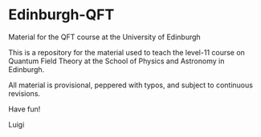 # Edinburgh-QFT
Material for the QFT course at the University of Edinburgh

This is a repository for the material used to teach the level-11
course on Quantum Field Theory at the School of Physics and Astronomy
in Edinburgh. 

All material is provisional, peppered with typos, and subject to continuous revisions. 

Have fun! 

Luigi
